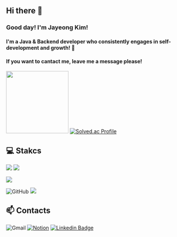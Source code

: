 ## Hi there 👋
### Good day! I'm Jayeong Kim! 
#### I'm a Java & Backend developer who consistently engages in self-development and growth! 🐣
#### If you want to cantact me, leave me a message please!

<img height="170em" src="https://github-readme-stats.vercel.app/api?username=NanoKim&show_icons=true&theme=tokyonight"> [![Solved.ac Profile](http://mazassumnida.wtf/api/v2/generate_badge?boj=kjyyy7341)](https://solved.ac/kjyyy7341/)

## 💻 Stakcs
<img src="https://img.shields.io/badge/Java-025E8C?style=flat&logo=Java&logoColor=025E8C"/> <img src="https://img.shields.io/badge/Python-3776AB?style=flat&logo=Python&logoColor=white">

<img src="https://img.shields.io/badge/oracle-F80000?style=flat&logo=oracle&logoColor=white"> 

![GitHub](https://img.shields.io/badge/github-%23121011.svg?style=flat&logo=github&logoColor=white) <img src="https://img.shields.io/badge/Slack-4A154B?style=flat&logo=Slack&logoColor=white"/>

## 📫 Contacts
![Gmail](https://img.shields.io/badge/kjyyy7341@gmail.com-D14836?style=flat&logo=gmail&logoColor=white) [![Notion](https://img.shields.io/badge/Notion-%23000000.svg?style=flat&logo=notion&logoColor=white)](https://www.notion.so/System-out-println-Nano-fe3040183c5a459cb14b6abff5977fd0) [![Linkedin Badge](https://img.shields.io/badge/-LinkedIn-blue?style=flat&logo=Linkedin&logoColor=white&link=https://www.linkedin.com/in/seong-yun-byeon-8183a8113/)](https://www.linkedin.com/in/jaeyeong-kim-5987932a2/) 




<!--
**NanoKim/NanoKim** is a ✨ _special_ ✨ repository because its `README.md` (this file) appears on your GitHub profile.

Here are some ideas to get you started:

- 🔭 I’m currently working on ...
- 🌱 I’m currently learning ...
- 👯 I’m looking to collaborate on ...
- 🤔 I’m looking for help with ...
- 💬 Ask me about ...
- 📫 How to reach me: ...
- 😄 Pronouns: ...
- ⚡ Fun fact: ...
깃허브 status : ![Anurag's GitHub stats](https://github-readme-stats.vercel.app/api?username=NanoKim&show_icons=true&theme=tokyonight)
깃허브 언어통계 : ![Top Langs](https://github-readme-stats.vercel.app/api/top-langs/?username=NanoKim&layout=compact&theme=tokyonight)
GMAIL : ![Gmail](https://img.shields.io/badge/Gmail-D14836?style=flat&logo=gmail&logoColor=white)

<p>
  <img height="180em" src="https://github-readme-stats.vercel.app/api?username=NanoKim&show_icons=true&include_all_commits=true&bg_color=30,e96443,904e95&title_color=fff&text_color=fff">
  <img height="180em" src="https://github-readme-stats.vercel.app/api/top-langs/?username=NanoKim&layout=compact&bg_color=30,e96443,904e95&title_color=fff&text_color=fff">
</p>

-->
